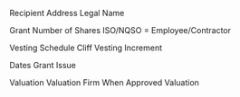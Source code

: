 Recipient
  Address
  Legal Name

Grant
  Number of Shares
  ISO/NQSO = Employee/Contractor

  Vesting Schedule
    Cliff
    Vesting Increment

  Dates
    Grant
    Issue

  Valuation
    Valuation Firm
    When Approved
    Valuation
